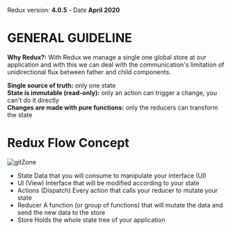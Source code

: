Redux version: __4.0.5__ - Date __April 2020__

# GENERAL GUIDELINE

__Why Redux?:__ With Redux we manage a single one global store at our application and with this we can deal with the communication's limitation of unidirectional flux between father and child components.

__Single source of truth:__ only one state <br/>
__State is immutable (read-only):__ only an action can trigger a change, you can't do it directly  <br/>
__Changes are made with pure functions:__ only the reducers can transform the state  <br/>

# Redux Flow Concept
![gitZone](../assets/images/redux-flow.png)

<div class='definitions-flow'>

* <span class='color-block'>State</span> Data that you will consume to manipulate your interface (UI)
* <span class='color-block'>UI (View)</span> Interface that will be modified according to your state
* <span class='color-block'>Actions (Dispatch)</span> Every action that calls your reducer to mutate your state
* <span class='color-block'>Reducer</span> A function (or group of functions) that will mutate the data and send the new data to the store
* <span class='color-block'>Store</span> Holds the whole state tree of your application
</div>